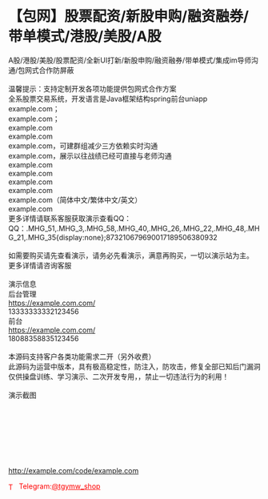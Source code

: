 # 【包网】股票配资/新股申购/融资融券/带单模式/港股/美股/A股

A股/港股/美股/股票配资/全新UI打新/新股申购/融资融券/带单模式/集成im导师沟通/包网式合作防屏蔽<br><br>温馨提示：支持定制开发各项功能提供包网式合作方案<br>全系股票交易系统，开发语言是Java框架结构spring前台uniapp<br>example.com；<br>example.com；<br>example.com<br>example.com<br>example.com，可建群组减少三方依赖实时沟通<br>example.com，展示以往战绩已经可直接与老师沟通<br>example.com<br>example.com<br>example.com<br>example.com<br>example.com（简体中文/繁体中文/英文）<br>example.com<br>更多详情请联系客服获取演示查看QQ： QQ：.MHG_51,.MHG_3,.MHG_58,.MHG_40,.MHG_26,.MHG_22,.MHG_48,.MHG_21,.MHG_35{display:none};873210679690017189506380932<br><br>如需要购买请先查看演示，请务必先看演示，满意再购买，一切以演示站为主。<br>更多详情请咨询客服<br><br>演示信息<br>后台管理<br>https://example.com.com/<br>13333333332123456<br>前台<br>https://example.com.com/<br>18088358835123456<br><br>本源码支持客户各类功能需求二开（另外收费）<br>此源码为运营中版本，具有极高稳定性，防注入，防攻击，修复全部已知后门漏洞<br>仅供操盘训练、学习演示、二次开发专用，，禁止一切违法行为的利用！<br><br>演示截图<br><br> <br> <br> <br> <br> <br> <br>

http://example.com/code/example.com







<p style="color: red;"><img src="https://cdn-icons-png.flaticon.com/512/2111/2111646.png" alt="Telegram Icon" style="width: 16px; vertical-align: middle; margin-right: 5px;">Telegram:<a href="https://t.me/tgymw_shop" style="color: red;">@tgymw_shop</a></p>

